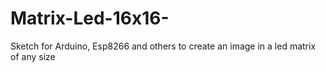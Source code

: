 # Matrix-Led-16x16-
Sketch for Arduino, Esp8266 and others to create an image in a led matrix of any size
